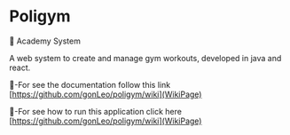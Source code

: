 # Poligym
💪 Academy System

A web system to create and manage gym workouts, developed in java and react.

📖-For see the documentation follow this link [https://github.com/gonLeo/poligym/wiki](WikiPage)

🚀-For see how to run this application click here [https://github.com/gonLeo/poligym/wiki](WikiPage)
